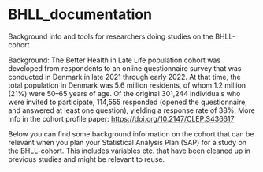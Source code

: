 # BHLL_documentation
Background info and tools for researchers doing studies on the BHLL-cohort

Background:
The Better Health in Late Life population cohort was developed from respondents to an online questionnaire survey that was conducted in Denmark in late 2021 through early 2022. At that time, the total population in Denmark was 5.6 million residents, of whom 1.2 million (21%) were 50–65 years of age.
Of the original 301,244 individuals who were invited to participate, 114,555 responded (opened the questionnaire, and answered at least one question), yielding a response rate of 38%.
More info in the cohort profile paper: https://doi.org/10.2147/CLEP.S436617

Below you can find some background information on the cohort that can be relevant when you plan your Statistical Analysis Plan (SAP) for a study on the BHLL-cohort. This includes variables etc. that have been cleaned up in previous studies and might be relevant to reuse.

